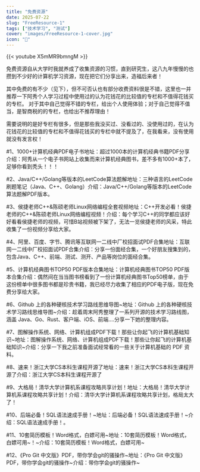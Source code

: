 ```yaml
---
title: "免费资源"
date: 2025-07-22
slug: "FreeResource-1"
tags: ["技术学习", "测试"]
cover: "images/FreeResource-1-cover.jpg"
icon: "📁"
---
```

{{< youtube X5mMR9bmngM >}}


免费资源自从大学时我就养成了收集资源的习惯，直到研究生，这八九年慢慢的也攒到不少好的计算机学习资源，现在把它们分享出来，造福后来者！



其中免费的有不少（见下），但不可否认也有部分收费资料很是不错，这里也一并推荐一下阿秀个人学习过程中使用过的认为花钱花的比较值的专栏和不值得花钱买的专栏。
对于其中自己觉得不错的专栏，给出个人使用体验；对于自己觉得不值当，是智商税的的专栏，也给出不推荐理由！



需要说明的是好专栏有很多，但是那些我没买过、没看过的、没使用过的，在认为花钱花的比较值的专栏和不值得花钱买的专栏中就不提及了，在我看来，没有使用就没有发言权！



#1、1000+计算机经典PDF电子书地址：超过1000本的计算机经典书籍PDF分享介绍：阿秀从一个电子书网站上收集而来计算机经典图书，差不多有1000+本了，足够你看到秃头！！！


#2、Java/C++/Golang等版本的LeetCode算法题解地址：三种语言的LeetCode刷题笔记（Java、C++、Golang）介绍：Java/C++/Golang等版本的LeetCode算法题解PDF版本。


#3、侯捷老师C++&陈硕老师Linux网络编程全套视频地址：C++开发必看！侯捷老师的C++&陈硕老师Linux网络编程视频！介绍：每个学习C++的同学都应该好好看看侯捷老师的视频，可惜B站视频被下架了，无法一览侯捷老师的风采，特此收集了一份视频分享给大家。


#4、阿里、百度、字节、腾讯等互联网一二线中厂校招面试PDF合集地址：互联网一二线中厂校招面试PDF合集介绍：分享一份面经合集，一个好朋友搜集到的，包含Java、C++、前端、测试、测开、产品等岗位的面经合集。


#5、计算机经典图书TOP50 PDF版本合集地址：计算机经典图书TOP50 PDF版本合集介绍：偶然间在当当图书榜看到了一份计算机经典图书Top50榜单，由于这份榜单中很多图书都是珍贵书籍，我已经尽力收集了相应的PDF电子版，现在免费分享给大家。


#6、Github 上的各种硬核技术学习路线思维导图~地址：Github 上的各种硬核技术学习路线思维导图~介绍：趁着周末阿秀整理了一系列开源的技术学习路线图，涵盖 Java、Go、Rust、客户端、iOS、前端....分享一下她的整理内容。


#7、图解操作系统、网络、计算机组成PDF下载！那些让你起飞的计算机基础知识~地址：图解操作系统、网络、计算机组成PDF下载！那些让你起飞的计算机基础知识~介绍：分享一下我之前准备面试经常看的一些关于计算机基础的 PDF 资料。


#8、速来！浙江大学CS本科生课程开源了地址：速来！浙江大学CS本科生课程开源了介绍：浙江大学CS本科生课程开源了


#9、大格局！清华大学计算机系课程攻略共享计划！地址：大格局！清华大学计算机系课程攻略共享计划！介绍：清华大学计算机系课程攻略共享计划，格局太大了！


#10、后端必备！SQL语法速成手册！~地址：后端必备！SQL语法速成手册！~介绍：SQL语法速成手册！。


#11、10套简历模板！Word格式，白嫖可用~地址：10套简历模板！Word格式，白嫖可用~！~介绍：10套简历模板！Word格式，白嫖可用~


#12、《Pro Git 中文版》PDF，带你学会git的骚操作~地址：《Pro Git 中文版》PDF，带你学会git的骚操作~介绍：带你学会git的骚操作~

